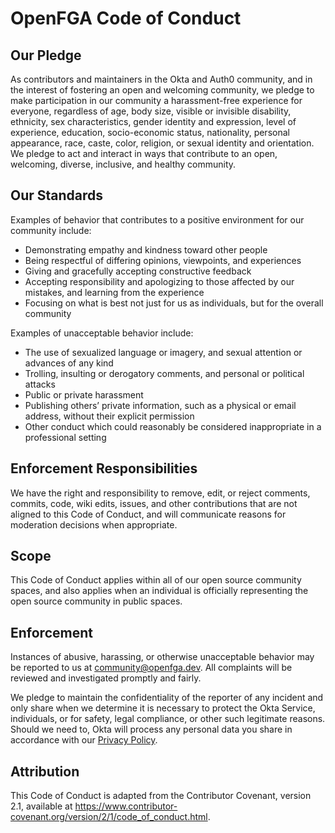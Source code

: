 # OpenFGA Code of Conduct

## Our Pledge

As contributors and maintainers in the Okta and Auth0 community, and in the interest of fostering an open and welcoming community, we pledge to make participation in our community a harassment-free experience for everyone, regardless of age, body size, visible or invisible disability, ethnicity, sex characteristics, gender identity and expression, level of experience, education, socio-economic status, nationality, personal appearance, race, caste, color, religion, or sexual identity and orientation.
We pledge to act and interact in ways that contribute to an open, welcoming, diverse, inclusive, and healthy community.

## Our Standards

Examples of behavior that contributes to a positive environment for our community include:
* Demonstrating empathy and kindness toward other people
* Being respectful of differing opinions, viewpoints, and experiences
* Giving and gracefully accepting constructive feedback
* Accepting responsibility and apologizing to those affected by our mistakes, and learning from the experience
* Focusing on what is best not just for us as individuals, but for the overall community

Examples of unacceptable behavior include:

* The use of sexualized language or imagery, and sexual attention or advances of any kind
* Trolling, insulting or derogatory comments, and personal or political attacks
* Public or private harassment
* Publishing others’ private information, such as a physical or email address, without their explicit permission
* Other conduct which could reasonably be considered inappropriate in a professional setting

## Enforcement Responsibilities

We have the right and responsibility to remove, edit, or reject comments, commits, code, wiki edits, issues, and other contributions that are not aligned to this Code of Conduct, and will communicate reasons for moderation decisions when appropriate.

## Scope

This Code of Conduct applies within all of our open source community spaces, and also applies when an individual is officially representing the open source community in public spaces. 

## Enforcement
Instances of abusive, harassing, or otherwise unacceptable behavior may be reported to us at community@openfga.dev. All complaints will be reviewed and investigated promptly and fairly.

We pledge to maintain the confidentiality of the reporter of any incident and only share when we determine it is necessary to protect the Okta Service, individuals, or for safety, legal compliance, or other such legitimate reasons. Should we need to, Okta will process any personal data you share in accordance with our [Privacy Policy](https://www.okta.com/privacy-policy/). 

## Attribution
This Code of Conduct is adapted from the Contributor Covenant, version 2.1, available at https://www.contributor-covenant.org/version/2/1/code_of_conduct.html.

